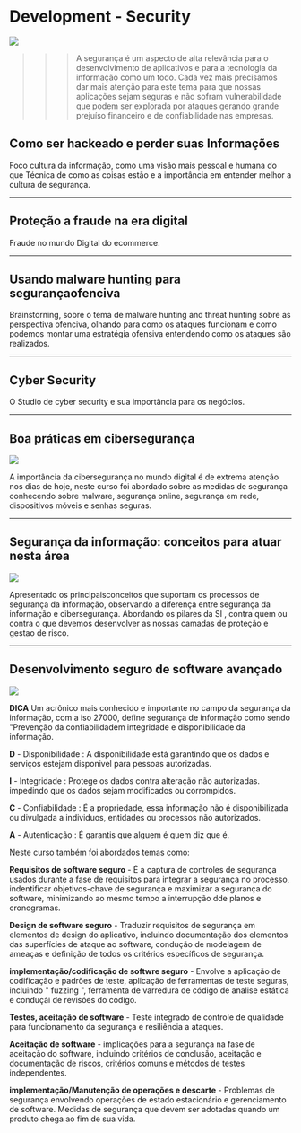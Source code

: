 # Development - Security


![](https://blog.convisoappsec.com/wp-content/uploads/2015/11/Thumb-Processos-Dev-Seguro_Prancheta-1-1200x675.png)


>>>  A segurança é um aspecto de alta relevância para o desenvolvimento de aplicativos 
e para a tecnologia da informação como um todo. Cada vez mais precisamos dar mais atenção para este tema
para que nossas aplicações sejam seguras e não sofram vulnerabilidade que podem ser explorada por ataques gerando grande prejuíso financeiro e de confiabilidade nas empresas.

## **Como ser hackeado e perder suas Informações**

Foco cultura da informação, como uma visão mais pessoal e humana do que Técnica de como as coisas estão e a importância em entender melhor a cultura de segurança.

---

## **Proteção a fraude na era digital**

Fraude no mundo Digital do ecommerce.

---


## **Usando malware hunting para segurançaofenciva**

Brainstorning, sobre o tema de malware hunting and threat hunting sobre as perspectiva ofenciva, olhando para como os ataques funcionam e como podemos montar uma estratégia ofensiva entendendo como os ataques são realizados.

---

## **Cyber Security**

O Studio de cyber security e sua importância para os negócios.

---

## **Boa práticas em cibersegurança**

![](https://img-b.udemycdn.com/course/125_H/1318800_c947_9.jpg)

A importância da cibersegurança no mundo digital é de extrema atenção nos dias de hoje, neste curso foi abordado sobre as medidas de segurança conhecendo sobre malware, segurança online, segurança em rede, dispositivos móveis e senhas seguras.

---

## **Segurança da informação: conceitos para atuar nesta área**

![](https://img-b.udemycdn.com/course/125_H/3250050_98e7_2.jpg)

Apresentado os principaisconceitos que suportam os processos de segurança da informação, observando a diferença entre segurança da informação e cibersegurança. Abordando os pilares da SI , contra quem ou contra o que devemos desenvolver as nossas camadas de proteção e gestao de risco.



---

## **Desenvolvimento seguro de software avançado**
![](https://img-b.udemycdn.com/course/125_H/2304384_ecca_7.jpg)

**DICA** Um acrônico mais conhecido e importante no campo da segurança da informação, com a iso 27000, define segurança de informação como sendo "Prevenção da confiabilidadem integridade e disponibilidade da informação.

**D** - Disponibilidade : A disponibilidade está garantindo que os dados e serviços estejam disponivel para pessoas autorizadas.

**I** - Integridade : Protege os dados contra alteração não autorizadas. impedindo que os dados sejam modificados ou corrompidos.

**C** - Confiabilidade : É a propriedade, essa informação não é disponibilizada ou divulgada a individuos, entidades ou processos não autorizados.

**A** - Autenticação : É garantis que alguem é quem diz que é.


Neste curso também foi abordados temas como:

**Requisitos de software seguro** - É a captura de controles de segurança usados durante a fase de requisitos para integrar a segurança no processo, indentificar objetivos-chave de segurança e maximizar a segurança do software, minimizando ao mesmo tempo a interrupção dde planos e cronogramas.
 
 
**Design de software seguro** - Traduzir requisitos de segurança em elementos de design do aplicativo, incluindo documentação dos elementos das superfícies de ataque ao software, condução de modelagem de ameaças e definição de todos os critérios específicos de segurança.

**implementação/codificação de softwre seguro** - Envolve a aplicação de codificação e padrões de teste, aplicação de ferramentas de teste seguras, incluindo " fuzzing ", ferramenta de varredura de código de analise estática e conduçãi de revisões do código.

 
**Testes, aceitação de software** - Teste integrado de controle de qualidade para funcionamento da segurança e resiliência a ataques.

**Aceitação de software** - implicações para a segurança na fase de aceitação do software, incluindo critérios de conclusão, aceitação e documentação de riscos, critérios comuns e métodos de testes independentes.
  
**implementação/Manutenção de operações e descarte** - Problemas de segurança envolvendo operações de estado estacionário e gerenciamento de software. Medidas de segurança que devem ser adotadas quando um produto chega ao fim de sua vida.


